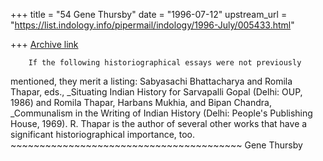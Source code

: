 +++
title = "54 Gene Thursby"
date = "1996-07-12"
upstream_url = "https://list.indology.info/pipermail/indology/1996-July/005433.html"

+++
[Archive link](https://list.indology.info/pipermail/indology/1996-July/005433.html)

        If the following historiographical essays were not previously
mentioned, they merit a listing:  Sabyasachi Bhattacharya and Romila Thapar,
eds., _Situating Indian History for Sarvapalli Gopal (Delhi: OUP, 1986) and
Romila Thapar, Harbans Mukhia, and Bipan Chandra, _Communalism in the
Writing of Indian History (Delhi: People's Publishing House, 1969).  R.
Thapar is the author of several other works that have a significant
historiographical importance, too.
		~~~~~~~~~~~~~~~~~~~~~~~~~~~~~~~~~~~~~~~~
		Gene Thursby <gthursby at religion.ufl.edu>





